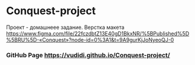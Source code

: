 # Conquest-project

Проект - домашнеее задание. Верстка макета https://www.figma.com/file/22fczdbtZ13E40gD1BkxNR/%5BPublished%5D%5BRU%5D-«Conquest»?node-id=0%3A1&t=9A9gurKjJoNyeoQJ-0

### GitHub Page https://vudidi.github.io/Conquest-project/
